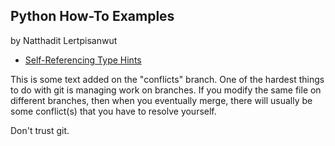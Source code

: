 ## Python How-To Examples

by Natthadit Lertpisanwut

* [Self-Referencing Type Hints](self-referencing-hints.md)

This is some text added on the "conflicts" branch.
One of the hardest things to do with git is managing work on branches.
If you modify the same file on different branches, then when you
eventually merge, there will usually be some conflict(s) that you 
have to resolve yourself.

Don't trust git.
